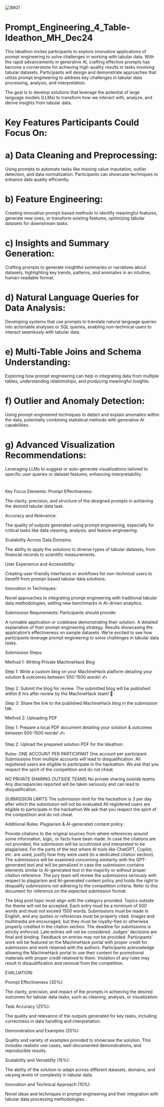 ![IMG1](https://github.com/user-attachments/assets/292e442b-1cc5-4bbd-b4f4-e42f1faaf54e)

# Prompt_Engineering_4_Table-Ideathon_MH_Dec24

This Ideathon invites participants to explore innovative applications of prompt engineering to solve challenges in working with tabular data. With the rapid advancements in generative AI, crafting effective prompts has become a cornerstone for achieving high-quality results in tasks involving tabular datasets. Participants will design and demonstrate approaches that utilize prompt engineering to address key challenges in tabular data processing, analysis, and interpretation.

The goal is to develop solutions that leverage the potential of large language models (LLMs) to transform how we interact with, analyze, and derive insights from tabular data.
#
# Key Features Participants Could Focus On:

# a) Data Cleaning and Preprocessing:

Using prompts to automate tasks like missing value imputation, outlier detection, and data normalization. Participants can showcase techniques to enhance data quality efficiently.

# b) Feature Engineering:

Creating innovative prompt-based methods to identify meaningful features, generate new ones, or transform existing features, optimizing tabular datasets for downstream tasks.

# c) Insights and Summary Generation:

Crafting prompts to generate insightful summaries or narratives about datasets, highlighting key trends, patterns, and anomalies in an intuitive, human-readable format.

# d) Natural Language Queries for Data Analysis:

Developing systems that use prompts to translate natural language queries into actionable analyses or SQL queries, enabling non-technical users to interact seamlessly with tabular data.

# e) Multi-Table Joins and Schema Understanding:

Exploring how prompt engineering can help in integrating data from multiple tables, understanding relationships, and producing meaningful insights.

# f) Outlier and Anomaly Detection:

Using prompt-engineered techniques to detect and explain anomalies within the data, potentially combining statistical methods with generative AI capabilities.

# g) Advanced Visualization Recommendations:

Leveraging LLMs to suggest or auto-generate visualizations tailored to specific user queries or dataset features, enhancing interpretability.
#
Key Focus Elements:
Prompt Effectiveness:

The clarity, precision, and structure of the designed prompts in achieving the desired tabular data task.

Accuracy and Relevance:

The quality of outputs generated using prompt engineering, especially for critical tasks like data cleaning, analysis, and feature engineering.

Scalability Across Data Domains:

The ability to apply the solutions to diverse types of tabular datasets, from financial records to scientific measurements.

User Experience and Accessibility:

Creating user-friendly interfaces or workflows for non-technical users to benefit from prompt-based tabular data solutions.

Innovation in Techniques:

Novel approaches to integrating prompt engineering with traditional tabular data methodologies, setting new benchmarks in AI-driven analytics.

Submission Requirements:
Participants should provide:

A runnable application or codebase demonstrating their solution.
A detailed explanation of their prompt engineering strategy.
Results showcasing the application’s effectiveness on sample datasets.
We’re excited to see how participants leverage prompt engineering to solve challenges in tabular data tasks.

Submission Steps:

Method 1: Writing Private MachineHack Blog

Step 1: Write a custom blog on your MachineHack platform detailing your solution & outcomes between 500-1500 words! ✍️

Step 2: Submit the blog for review. The submitted blog will be published within 6 hrs after review by the MachineHack team! 📢

Step 3: Share the link to the published MachineHack blog in the submission tab.

Method 2: Uploading PDF

Step 1: Prepare a local PDF document detailing your solution & outcomes between 500-1500 words! ✍️

Step 2: Upload the prepared solution PDF for the Ideathon.

Rules:
ONE ACCOUNT PER PARTICIPANT
One account per participant. Submissions from multiple accounts will lead to disqualification. All registered users are eligible to participate in the hackathon. We ask that you respect the spirit of the competition and do not cheat.

NO PRIVATE SHARING OUTSIDE TEAMS
No private sharing outside teams. Any discrepancies reported will be taken seriously and can lead to disqualification.

SUBMISSION LIMITS
The submission limit for the hackathon is 3 per day after which the submission will not be evaluated All registered users are eligible to participate in the hackathon We ask that you respect the spirit of the competition and do not cheat.

Additional Rules:
Plagiarism & AI-generated content policy:

Provide citations to the original sources from where references around some information, logic, or facts have been made. In case the citations are not provided, the submission will be scrutinized and interpreted to be plagiarised. 
For the parts of the text where AI tools like ChatGPT, Copilot, etc. are used, justify how they were used (in a dedicated citation section). The submissions will be examined concerning similarity with the GPT-generated text and will be penalized in case the submission contains elements similar to AI-generated text in the majority or without proper citation reference.
The jury team will review the submissions seriously with respect to plagiarism and AI-generated content policy and holds the right to disqualify submissions not adhering to the competition criteria.
Refer to this document for reference on the expected submission format.

The blog post topic must align with the category provided. Topics outside the theme will not be accepted.
Each entry must be a minimum of 500 words and must not exceed 1500 words.
Submissions must be made in English, and any quotes or references must be properly cited.
Images and multimedia are encouraged, but they must be royalty-free or otherwise properly credited in the citation section.
The deadline for submissions is strictly enforced. Late entries will not be considered.
Judges' decisions are final and binding. Feedback on entries may not be provided.
Participants' work will be featured on the MachineHack portal with proper credit for submission and work retained with the authors. Participants acknowledge allowing the MachineHack portal to use their content for promotional materials with proper credit retained to them.
Violation of any rules may result in disqualification and removal from the competition.

EVALUATION:

Prompt Effectiveness (30%):

The clarity, precision, and impact of the prompts in achieving the desired outcomes for tabular data tasks, such as cleaning, analysis, or visualization.

Task Accuracy (25%):

The quality and relevance of the outputs generated for key tasks, including correctness in data handling and interpretation.

Demonstration and Examples (20%):

Quality and variety of examples provided to showcase the solution. This includes realistic use cases, well-documented demonstrations, and reproducible results.

Scalability and Versatility (15%):

The ability of the solution to adapt across different datasets, domains, and varying levels of complexity in tabular data.

Innovation and Technical Approach (10%):

Novel ideas and techniques in prompt engineering and their integration with tabular data processing methodologies.
